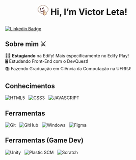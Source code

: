 <h1 align="center">
  
  <img src="img/Emote_no1.gif" alt="emote /no1 do ragnarok" width=35> Hi, I’m Victor Leta!

</h1>

[![Linkedin Badge](https://img.shields.io/badge/-Linkedin-blue?style=for-the-badge&logo=Linkedin&logoColor=white&color=blue&link=https://github.com/victorrlo)](https://www.linkedin.com/in/victor-leta)&nbsp;

## Sobre mim ⚔

👨‍💻 <b>Estagiando</b> na Edify! Mais especificamente no Edify Play!<br> 
🖥 Estudando Front-End com o DevQuest!<br>
📚 Fazendo Graduação em Ciência da Computação na UFRRJ!<br>

  

## Conhecimentos
![HTML5](https://img.shields.io/badge/HTML5-E34F26?style=for-the-badge&logo=html5&logoColor=white&color=E34F26) &nbsp;
![CSS3](https://img.shields.io/badge/CSS3-1572B6?style=for-the-badge&logo=css3&logoColor=white&color=1572B6) &nbsp;
![JAVASCRIPT](https://img.shields.io/badge/JavaScript-000000?style=for-the-badge&logo=javascript&logoColor=000000&color=F7DF1E) &nbsp;

## Ferramentas
![Git](https://img.shields.io/badge/-git-F05032?style=for-the-badge&logo=Git&logoColor=white) &nbsp;
![GitHub](https://img.shields.io/badge/github-23121011.svg?logo=github&logoColor=white&style=for-the-badge&color=73398D) &nbsp;
![Windows](https://img.shields.io/badge/Windows-white?style=for-the-badge&logo=windows&logoColor=white&color=00ADEF) &nbsp;
![Figma](https://img.shields.io/badge/Figma-F24E1E?style=for-the-badge&logo=figma&logoColor=white) &nbsp;

## Ferramentas (Game Dev)
![Unity](https://img.shields.io/badge/Unity-white?style=for-the-badge&logo=Unity&logoColor=white&color=black) &nbsp;
![Plastic SCM](https://img.shields.io/badge/PlasticSCM-F67909?style=for-the-badge&logo=unity&logoColor=white) &nbsp;
![Scratch](https://img.shields.io/badge/Scratch-e7a52b?style=for-the-badge&logo=scratch&logoColor=white) &nbsp;
<!---
victorrlo/victorrlo is a ✨ special ✨ repository because its `README.md` (this file) appears on your GitHub profile.
You can click the Preview link to take a look at your changes.
--->
